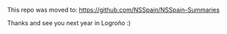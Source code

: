 This repo was moved to: https://github.com/NSSpain/NSSpain-Summaries

Thanks and see you next year in Logroño :)
